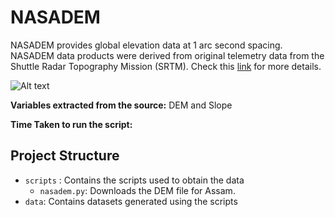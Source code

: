 # NASADEM
NASADEM provides global elevation data at 1 arc second spacing. NASADEM data products were derived from original telemetry data from the Shuttle Radar Topography Mission (SRTM). Check this [link](https://developers.google.com/earth-engine/datasets/catalog/NASA_NASADEM_HGT_001#description) for more details.

![Alt text](<docs/IDS-DRR ETL SENTINEL.jpg>)

**Variables extracted from the source:** DEM and Slope

**Time Taken to run the script:** 

## Project Structure
- `scripts` : Contains the scripts used to obtain the data
    - `nasadem.py`: Downloads the DEM file for Assam.
- `data`: Contains datasets generated using the scripts
